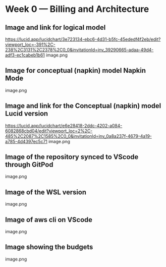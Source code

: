 # Week 0 — Billing and Architecture

## Image and link for logical model
https://lucid.app/lucidchart/3e723134-ebc6-4d31-b5fc-45ededf4f2eb/edit?viewport_loc=-391%2C-238%2C3131%2C2378%2C0_0&invitationId=inv_39290665-adaa-49d4-adf3-ec1cabeb1b61
image.png

## Image for conceptual (napkin) model Napkin Mode
image.png

## Image and link for the Conceptual (napkin) model Lucid version
https://lucid.app/lucidchart/e6e28418-2ddc-4202-a084-6082868cbd04/edit?viewport_loc=2%2C-485%2C2087%2C1585%2C0_0&invitationId=inv_0a8a237f-4679-4a19-a785-4d4397ec5c71
image.png

## Image of the repository synced to VScode through GitPod
image.png

## Image of the WSL version
image.png

## Image of aws cli on VScode
image.png

## Image showing the budgets
image.png
